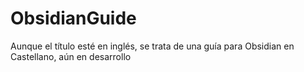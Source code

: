 # ObsidianGuide
Aunque el título esté en inglés, se trata de una guía para Obsidian en Castellano, aún en desarrollo
